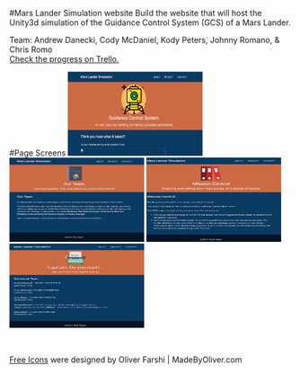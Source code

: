 #Mars Lander Simulation website
Build the website that will host the Unity3d simulation of the Guidance Control System (GCS) of a Mars Lander.
<p>Team: Andrew Danecki, Cody McDaniel, Kody Peters, Johnny Romano, & Chris Romo<br />
<a href="https://trello.com/marslander">Check the progress on Trello.</a></p>
<p>
#Page Screens
<img src="./layoutThumbnail_index.png" height="150px" width="240px"/>
<img src="./layoutThumbnail_about.png" height="150px" width="240px"/>
<img src="./layoutThumbnail_project.png" height="150px" width="240px"/>
<img src="./layoutThumbnail_contact.png" height="150px" width="240px"/>
</p>
<br />
<p><a href="http://www.flaticon.com/authors/madebyoliver">Free Icons</a> were designed by Oliver Farshi | MadeByOliver.com</p>

